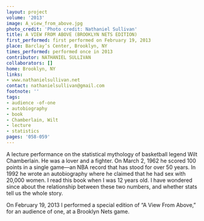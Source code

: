 ```yaml
---
layout: project
volume: '2013'
image: A_view_from_above.jpg
photo_credit: 'Photo credit: Nathaniel Sullivan'
title: A VIEW FROM ABOVE (BROOKLYN NETS EDITION)
first_performed: first performed on February 19, 2013
place: Barclay’s Center, Brooklyn, NY
times_performed: performed once in 2013
contributor: NATHANIEL SULLIVAN
collaborators: []
home: Brooklyn, NY
links:
- www.nathanielsullivan.net
contact: nathanielsullivan@gmail.com
footnote: ''
tags:
- audience -of-one
- autobiography
- book
- Chamberlain, Wilt
- lecture
- statistics
pages: '058-059'
---
```


A lecture performance on the statistical mythology of basketball legend Wilt Chamberlain. He was a lover and a fighter. On March 2, 1962 he scored 100 points in a single game—an NBA record that has stood for over 50 years. In 1992 he wrote an autobiography where he claimed that he had sex with 20,000 women. I read this book when I was 12 years old. I have wondered since about the relationship between these two numbers, and whether stats tell us the whole story.

On February 19, 2013 I performed a special edition of “A View From Above,” for an audience of one, at a Brooklyn Nets game.

